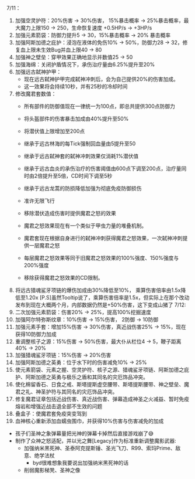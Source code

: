 7/11：
1. 加强空灵护符：20%伤害 -> 30%伤害， 15%暴击概率 -> 25%暴击概率，最大魔力上限150 -> 250，生命恢复速度 +0.5HP/s -> +3HP/s
2. 加强元素箭袋：防御力提升5 -> 30，15%暴击概率 -> 20% 暴击概率
3. 加强阿斯加德之庇护：浸泡在液体的免伤10% -> 50%，防御力28 -> 32，修复血上限未生效Bug并血上限40 -> 80
4. 加强神之壁垒：穿甲效果正确地显示并数值25 -> 50
5. 加强海绵：关闭护盾情况下，承伤治疗量由6.25%提升至20%
6. 加强远古弑神护甲：
   - 现在远古弑神护甲完成弑神冲刺后，会为自己提供20%的伤害加成。
   - 这一效果将会持续10秒，并有25秒的冷却时间
7. 修改魔君套数值：
   - 所有部件的防御值现在一律统一为100点，即总共提供300点防御力
   - 将头盔部件的伤害暴击加成由40%提升至50%
   - 将潜伏值上限增加至200点
   - 继承于远古林海的每Tick强制回血量由5提升至50
   - 继承于远古弑神套的弑神冲刺效果仅消耗1%潜伏值
   - 继承于远古血炎的承伤治疗的伤害阈值由600点下调至200点，治疗量同时由2倍提升至5倍，CD时间下调至5秒
   - 继承于远古龙蒿的防损降低加强为彻底免疫防御损伤
   - 准许无限飞行
   - 移除潜伏造成伤害时提供魔君之怒的效果
   
   - 魔君之怒效果现在有一个类似于甲虫力量的堆叠机制。
   - 魔君套现在根据自身进行的弑神冲刺获得魔君之怒效果，一次弑神冲刺提供一层魔君之怒
   - 每层魔君之怒效果等同于旧魔君之怒效果的100%强度、150%强度与200%强度
   - 移除获得魔君之怒效果的CD限制。
8. 将远古猎魂鲨牙项链的爆伤加成由30%降低至10%， 乘算伤害倍率由1.5x降低至1.20x
   [P.S]虽然Tooltip说了，乘算伤害倍率是1.5x，但实际上在那个改动发布到现在大概两个月，内部数据仍然是+50%伤害，这下变成山猪了
7/12:
1. 二次加强元素箭袋：伤害20% -> 25%，提高100%挖掘速度
2. 加强阿尔特弥斯纹章：10%伤害 -> 15%伤害， 2防御 -> 10防御
3. 加强元素手套：增加15%伤害 -> 30%伤害，真近战伤害25% -> 15%，现在获得10防御力加成
4. 重调整核子之源：15%伤害 -> 50%伤害，最大仆从栏位4 -> 5，鞭子距离40% -> 20%
5. 加强猎魂鲨牙项链：15%伤害 -> 20%伤害
6. 加强阿斯加德之英勇：位于水下时的伤害减免10% -> 25%
7. 使元素箭袋、元素之握、空灵护符、核子之源、猎魂鲨牙项链、阿斯加德之庇护、阿斯加德之英勇与极乐之盾和其同名的灾厄饰品冲突。
8. 使化棉留香石、日食之戒、斯塔提斯虚空腰带、斯塔提斯腰带、神之壁垒、魔君之礼、神圣护符与其同名的灾厄饰品冲突。
9. 修复魔君证章包括近战伤害、真近战伤害、弹幕造成神圣之火减益、暂时免疫熔岩和增强近战击退全部不生效的问题
10. 叠盒子：使魔君套免疫突变驾到
11. 血神核心重新添加血蠕虫围巾，并获得10%伤害与伤害减免的加成

- 孩子们圣神之象弹幕量把光神的弹幕卡掉然后直接游戏崩了😅
- 制作了众神之怒适配，并以光之舞[Legacy]作为标准重新调整魔影武器:
  - 加强纳米黑死神、圣泰阿克提斯锤、圣光飞刀、R99、索玛Prime、敌意、绝学法杖
    - byd很难想象我要说出加强纳米黑死神的话
  - 削弱魔影梯凳、圣神之像